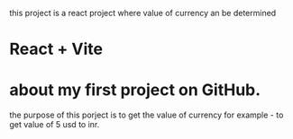 this project is a react project where value of currency an be determined
# React + Vite
# about my first project on GitHub.
the purpose of this porject is to get the value of currency for example - to get value of 5 usd to inr.
